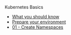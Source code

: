 Kubernetes Basics



* [What you should know](Requirements.md)
* [Prepare your environment](Requirements.md)
* [01 - Create Namespaces](Requirements.md)

